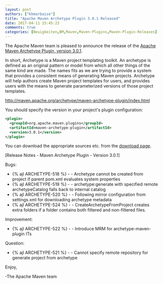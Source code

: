 ```yaml
---
layout: post
authors: ["khmarbaise"]
title: "Apache Maven Archetype Plugin 3.0.1 Released"
date: 2017-04-11 15:45:23
comments: true
categories: [Neuigkeiten,BM,Maven,Maven-Plugins,Maven-Plugin-Releases]
---
```

The Apache Maven team is pleased to announce the release of the 
[Apache Maven Archetype Plugin, version 3.0.1](http://maven.apache.org/archetype/maven-archetype-plugin/).

In short, Archetype is a Maven project templating toolkit. An archetype is defined as an original pattern or model from which all other things of the same kind are made. The names fits as we are trying to provide a system that provides a consistent means of generating Maven projects. Archetype will help authors create Maven project templates for users, and provides users with the means to generate parameterized versions of those project templates.

http://maven.apache.org/archetype/maven-archetype-plugin/index.html

You should specify the version in your project's plugin configuration:

```xml
<plugin>
  <groupId>org.apache.maven.plugins</groupId>
  <artifactId>maven-archetype-plugin</artifactId>
  <version>3.0.1</version>
</plugin>
```

You can download the appropriate sources etc. from the [download page](https://maven.apache.org/plugins/maven-archetype-plugin/download.cgi).

<!-- more -->

[Release Notes - Maven Archetype Plugin - Version 3.0.1]

Bugs:

 * {% ajl ARCHETYPE-518 %} - - Archetype cannot be created from project if parent pom.xml evaluates system properties 
 * {% ajl ARCHETYPE-519 %} - - archetype:generate with specified remote archetypeCatalog falls back to internal catalog 
 * {% ajl ARCHETYPE-520 %} - - Following mirror configuration from settings.xml for downloading archetype metadata 
 * {% ajl ARCHETYPE-524 %} - - CreateArchetypeFromProject creates extra folders if a folder contains both filtered and non-filtered files.

Improvement:

 * {% ajl ARCHETYPE-522 %} - - Introduce MRM for archetype-maven-plugin ITs

Question:

 * {% ajl ARCHETYPE-521 %} - - Cannot specify remote repository for generate project from archetype

Enjoy,

-The Apache Maven team
